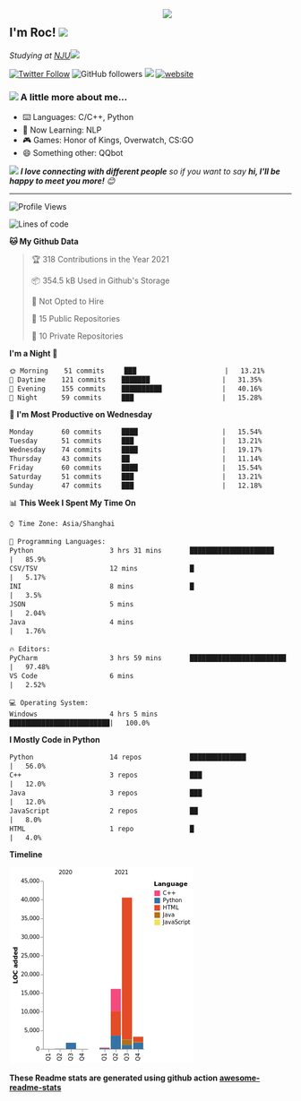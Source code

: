 <img align='right' src="https://media.giphy.com/media/M9gbBd9nbDrOTu1Mqx/giphy.gif" width="230">
<h2>I'm Roc! <img src="https://media.giphy.com/media/12oufCB0MyZ1Go/giphy.gif" width="50"></h2>
<p><em>Studying at <a href="http://www.nju.edu.cn">NJU</a><img src="https://media.giphy.com/media/WUlplcMpOCEmTGBtBW/giphy.gif" width="50"> 
</em></p>

[![Twitter Follow](https://img.shields.io/twitter/follow/Roc78862980?label=Follow)](https://twitter.com/intent/follow?screen_name=Roc78862980)
![GitHub followers](https://img.shields.io/github/followers/roc136?label=Follow&style=social)
![](https://visitor-badge.glitch.me/badge?page_id=Roc136.Roc136)
[![website](https://img.shields.io/badge/Website-46a2f1.svg?&style=flat-square&logo=Google-Chrome&logoColor=white&link=https://blog.roc136.top)](https://blog.roc136.top)
<!-- ![Waka Readme](https://github.com/anmol098/anmol098/workflows/Waka%20Readme/badge.svg) -->
<!-- [![Linkedin: anmol](https://img.shields.io/badge/-anmol-blue?style=flat-square&logo=Linkedin&logoColor=white&link=https://www.linkedin.com/in/anmol-p-singh/)](https://www.linkedin.com/in/anmol-p-singh/) -->

### <img src="https://media.giphy.com/media/VgCDAzcKvsR6OM0uWg/giphy.gif" width="50"> A little more about me...  

- ⌨️ Languages: C/C++, Python
- 🌱 Now Learning: NLP
- 🎮 Games: Honor of Kings, Overwatch, CS:GO
- 😄 Something other: QQbot

<img src="https://media.giphy.com/media/LnQjpWaON8nhr21vNW/giphy.gif" width="60"> <em><b>I love connecting with different people</b> so if you want to say <b>hi, I'll be happy to meet you more!</b> 😊</em>

---
<!--START_SECTION:waka-->
![Profile Views](http://img.shields.io/badge/Profile%20Views-7-blue)

![Lines of code](https://img.shields.io/badge/From%20Hello%20World%20I%27ve%20Written-61967%20lines%20of%20code-blue)

**🐱 My Github Data** 

> 🏆 318 Contributions in the Year 2021
 > 
> 📦 354.5 kB Used in Github's Storage 
 > 
> 🚫 Not Opted to Hire
 > 
> 📜 15 Public Repositories 
 > 
> 🔑 10 Private Repositories  
 > 
**I'm a Night 🦉** 

```text
🌞 Morning    51 commits     ███                      |   13.21% 
🌆 Daytime    121 commits    ███████                  |   31.35% 
🌃 Evening    155 commits    ██████████               |   40.16% 
🌙 Night      59 commits     ███                      |   15.28%

```
📅 **I'm Most Productive on Wednesday** 

```text
Monday       60 commits     ████                     |   15.54% 
Tuesday      51 commits     ███                      |   13.21% 
Wednesday    74 commits     ████                     |   19.17% 
Thursday     43 commits     ██                       |   11.14% 
Friday       60 commits     ████                     |   15.54% 
Saturday     51 commits     ███                      |   13.21% 
Sunday       47 commits     ███                      |   12.18%

```


📊 **This Week I Spent My Time On** 

```text
⌚︎ Time Zone: Asia/Shanghai

💬 Programming Languages: 
Python                   3 hrs 31 mins       █████████████████████    |   85.9% 
CSV/TSV                  12 mins             █                        |   5.17% 
INI                      8 mins              █                        |   3.5% 
JSON                     5 mins                                       |   2.04% 
Java                     4 mins                                       |   1.76%

🔥 Editors: 
PyCharm                  3 hrs 59 mins       ████████████████████████ |   97.48% 
VS Code                  6 mins                                       |   2.52%

💻 Operating System: 
Windows                  4 hrs 5 mins        █████████████████████████|   100.0%

```

**I Mostly Code in Python** 

```text
Python                   14 repos            ██████████████           |   56.0% 
C++                      3 repos             ███                      |   12.0% 
Java                     3 repos             ███                      |   12.0% 
JavaScript               2 repos             ██                       |   8.0% 
HTML                     1 repo              █                        |   4.0%

```


**Timeline**

![Chart not found](https://raw.githubusercontent.com/Roc136/Roc136/master/charts/bar_graph.png) 


<!--END_SECTION:waka-->

**These Readme stats are generated using github action [awesome-readme-stats](https://github.com/Roc136/waka-readme-stats)**
